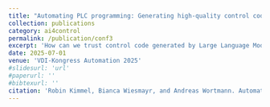 ```yaml
---
title: "Automating PLC programming: Generating high-quality control code compliant with IEC 61131-3."
collection: publications
category: ai4control
permalink: /publication/conf3
excerpt: 'How can we trust control code generated by Large Language Models like ChatGPT? This paper explores and describes an architecture for integrating quality assurance (semi-)automatically into the code generation pipeline.'
date: 2025-07-01
venue: 'VDI-Kongress Automation 2025'
#slidesurl: 'url'
#paperurl: ''
#bibtexurl: ''
citation: 'Robin Kimmel, Bianca Wiesmayr, and Andreas Wortmann. Automating PLC programming: Generating high-quality control code compliant with IEC 61131-3. In VDI-Kongress Automation 2025. VDI Berichte, 2025.'
---
```

